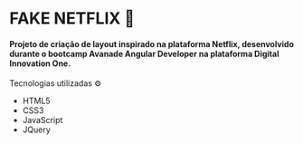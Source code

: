 # FAKE NETFLIX :movie_camera:

#### Projeto de criação de layout inspirado na plataforma Netflix, desenvolvido durante o bootcamp Avanade Angular Developer na plataforma Digital Innovation One.

Tecnologias utilizadas​ :gear:

- HTML5
- CSS3
- JavaScript
- JQuery